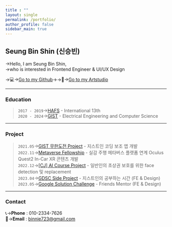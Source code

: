 ```yaml
---
title : ""
layout: single
permalink: /portfolio/
author_profile: false
sidebar_main: true
---
```

## Seung Bin Shin (신승빈)  
    
→Hello, I am Seung Bin Shin, <br/>
→who is interested in Frontend Engineer & UI/UX Design <br/>  

→💻→[Go to my Github](https://github.com/binnie723)→→🎨→[Go to my Artstudio](https://binnie723.myportfolio.com/)<br/>  
  

---      
### Education
>`2017 - 2019`→[HAFS](http://www.hafs.hs.kr/) - International 13th  
>`2020 - 2024`→[GIST](https://www.gist.ac.kr/kr/main.html) - Electrical Engineering and Computer Science
>
  

---
### Project

>`2021.05`→[GIST 무한도전 Project](https://github.com/Minyeol/Gico) - 지스트인 코딩 보조 앱 개발  
>`2022.11`→[Metaverse Fellowship](https://www.youtube.com/watch?v=21SCi9VS5i8) - 실감 주행 메타버스 플랫폼 연계 Oculus Quest2 In-Car XR 콘텐츠 개발  
>`2022.12`→[[CJ] AI Course Project](https://github.com/binnie723/CJ_PBL2) - 일반인의 초상권 보호를 위한  face detection 및 replacement   
>`2023.04`→[GDSC Side Project](https://github.com/GDSC-GIST/2nd_2023_Ggongsi) - 지스트인의 공부하는 시간 (FE & Design)   
>`2023.05`→[Google Solution Challenge](https://www.youtube.com/watch?v=v39WYfTsenQ) - Friends Mentor (FE & Design)   


---  
### Contact

📞→**Phone** : 010-2334-7626  
📩→**Email** : binnie723@gmail.com
  


